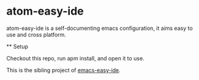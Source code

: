 # atom-easy-ide

atom-easy-ide is a self-documenting emacs configuration, it aims easy to use
and cross platform.

** Setup

Checkout this repo, run apm install, and open it to use.

This is the sibling project of [emacs-easy-ide](https://github.com/cheunghy/emacs-easy-ide).

